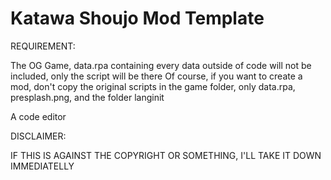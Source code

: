 Katawa Shoujo Mod Template
==========================

REQUIREMENT:

The OG Game, data.rpa containing every data outside of code will not be included, only the script will be there
Of course, if you want to create a mod, don't copy the original scripts in the game folder, only data.rpa, presplash.png, and the folder langinit


A code editor




DISCLAIMER:

IF THIS IS AGAINST THE COPYRIGHT OR SOMETHING, I'LL TAKE IT DOWN IMMEDIATELLY
